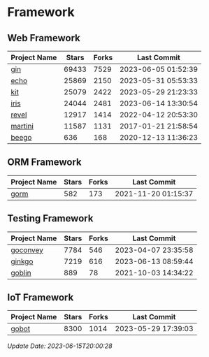 # Framework

## Web Framework
| Project Name | Stars | Forks | Last Commit |
| ------------ | ----- | ----- | ----------- |
| [gin](https://github.com/gin-gonic/gin) | 69433 | 7529 | 2023-06-05 01:52:39 |
| [echo](https://github.com/labstack/echo) | 25869 | 2150 | 2023-05-31 05:53:33 |
| [kit](https://github.com/go-kit/kit) | 25079 | 2422 | 2023-05-29 21:23:33 |
| [iris](https://github.com/kataras/iris) | 24044 | 2481 | 2023-06-14 13:30:54 |
| [revel](https://github.com/revel/revel) | 12917 | 1414 | 2022-04-12 20:53:30 |
| [martini](https://github.com/go-martini/martini) | 11587 | 1131 | 2017-01-21 21:58:54 |
| [beego](https://github.com/astaxie/beego) | 636 | 168 | 2020-12-13 11:36:23 |

## ORM Framework
| Project Name | Stars | Forks | Last Commit |
| ------------ | ----- | ----- | ----------- |
| [gorm](https://github.com/jinzhu/gorm) | 582 | 173 | 2021-11-20 01:15:37 |

## Testing Framework
| Project Name | Stars | Forks | Last Commit |
| ------------ | ----- | ----- | ----------- |
| [goconvey](https://github.com/smartystreets/goconvey) | 7784 | 546 | 2023-04-07 23:35:58 |
| [ginkgo](https://github.com/onsi/ginkgo) | 7219 | 616 | 2023-06-13 08:59:44 |
| [goblin](https://github.com/franela/goblin) | 889 | 78 | 2021-10-03 14:34:22 |

## IoT Framework
| Project Name | Stars | Forks | Last Commit |
| ------------ | ----- | ----- | ----------- |
| [gobot](https://github.com/hybridgroup/gobot) | 8300 | 1014 | 2023-05-29 17:39:03 |

*Update Date: 2023-06-15T20:00:28*